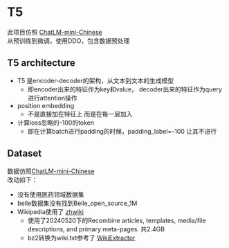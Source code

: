 # T5

此项目仿照 [ChatLM-mini-Chinese](https://github.com/charent/ChatLM-mini-Chinese?tab=readme-ov-file)  
从预训练到微调，使用DDO，包含数据预处理   
## T5 architecture
* T5 是encoder-decoder的架构，从文本到文本的生成模型  
  * 即encoder出来的特征作为key和value， decoder出来的特征作为query进行attention操作
* position embedding
  * 不是直接加在特征上 而是在每一层加入
* 计算loss忽略的-100的token  
  * 即在计算batch进行padding的时候，padding_label=-100 让其不进行 
## Dataset
数据仿照[ChatLM-mini-Chinese](https://github.com/charent/ChatLM-mini-Chinese?tab=readme-ov-file)  
改动如下：  
* 没有使用医药领域数据集
* belle数据集没有找到Belle_open_source_1M
* Wikipedia使用了 [zhwiki](https://dumps.wikimedia.org/zhwiki/)   
  * 使用了20240520下的Recombine articles, templates, media/file descriptions, and primary meta-pages. 共2.4GB
  * bz2转换为wiki.txt参考了 [WikiExtractor](https://github.com/apertium/WikiExtractor) 
